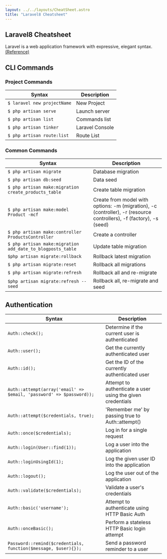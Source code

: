 ```yaml
---
layout: ../../layouts/CheatSheet.astro
title: "Laravel8 Cheatsheet"
---
```


## Laravel8 Cheatsheet

Laravel is a web application framework with expressive, elegant syntax. [ (Reference)](https://laravel.com/#:~:text=Laravel%20is%20a%20web%20application%20framework%20with%20expressive%2C%20elegant%20syntax.%20We%E2%80%99ve%20already%20laid%20the%20foundation%20%E2%80%94%20freeing%20you%20to%20create%20without%20sweating%20the%20small%20things.)

## CLI Commands

### Project Commands

| Syntax                      | Description     |
| --------------------------- | --------------- |
| `$ laravel new projectName` | New Project     |
| `$ php artisan serve`       | Launch server   |
| `$ php artisan list`        | Commands list   |
| `$ php artisan tinker`      | Laravel Console |
| `$ php artisan route:list`  | Route List      |



### Common Commands

| Syntax                                                     | Description                                                                                                         |
| ---------------------------------------------------------- | ------------------------------------------------------------------------------------------------------------------- |
| `$ php artisan migrate`                                    | Database migration                                                                                                  |
| `$ php artisan db:seed`                                    | Data seed                                                                                                           |
| `$ php artisan make:migration create_products_table`       | Create table migration                                                                                              |
| `$ php artisan make:model Product -mcf`                    | Create from model with options: -m (migration), -c (controller), -r (resource controllers), -f (factory), -s (seed) |
| `$ php artisan make:controller ProductsController`         | Create a controller                                                                                                 |
| `$ php artisan make:migration add_date_to_blogposts_table` | Update table migration                                                                                              |
| `$php artisan migrate:rollback`                            | Rollback latest migration                                                                                           |
| `$ php artisan migrate:reset`                              | Rollback all migrations                                                                                             |
| `$ php artisan migrate:refresh`                            | Rollback all and re-migrate                                                                                         |
| `$php artisan migrate:refresh --seed`                      | Rollback all, re-migrate and seed                                                                                   |



## Authentication

| Syntax                                                              | Description                                                |
| ------------------------------------------------------------------- | ---------------------------------------------------------- |
| `Auth::check();`                                                    | Determine if the current user is authenticated             |
| `Auth::user();`                                                     | Get the currently authenticated user                       |
| `Auth::id();`                                                       | Get the ID of the currently authenticated user             |
| `Auth::attempt(array('email' => $email, 'password' => $password));` | Attempt to authenticate a user using the given credentials |
| `Auth::attempt($credentials, true);`                                | 'Remember me' by passing true to Auth::attempt()           |
| `Auth::once($credentials);`                                         | Log in for a single request                                |
| `Auth::login(User::find(1));`                                       | Log a user into the application                            |
| `Auth::loginUsingId(1);`                                            | Log the given user ID into the application                 |
| `Auth::logout();`                                                   | Log the user out of the application                        |
| `Auth::validate($credentials);`                                     | Validate a user's credentials                              |
| `Auth::basic('username');`                                          | Attempt to authenticate using HTTP Basic Auth              |
| `Auth::onceBasic();`                                                | Perform a stateless HTTP Basic login attempt               |
| `Password::remind($credentials, function($message, $user){});`      | Send a password reminder to a user                         |


